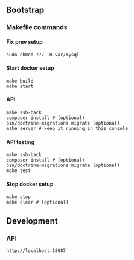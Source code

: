 ## Bootstrap

### Makefile commands

#### Fix prev setup

```
sudo chmod 777 -R var/mysql
```

#### Start docker setup

```
make build
make start
```

#### API

```
make ssh-back
composer install # (optional)
bin/doctrine-migrations migrate (optional)
make server # keep it running in this console
```

#### API testing

```
make ssh-back
composer install # (optional)
bin/doctrine-migrations migrate (optional)
make test
```

#### Stop docker setup

```
make stop
make clear # (optional)
```

## Development

### API

`http://localhost:18087`
